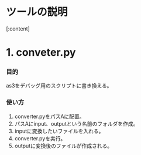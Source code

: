 # ツールの説明
[:content]


# 1. conveter.py
### 目的
as3をデバッグ用のスクリプトに書き換える。

### 使い方
1. converter.pyをパスAに配置。
1. パスAにinput、outputという名前のフォルダを作成。
1. inputに変換したいファイルを入れる。
1. converter.pyを実行。
1. outputに変換後のファイルが作成される。
